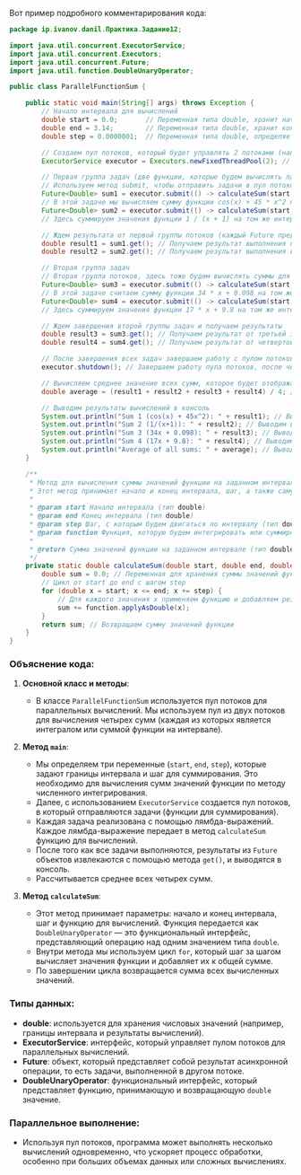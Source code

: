 Вот пример подробного комментарирования кода:

```java
package ip.ivanov.danil.Практика.Задание12;

import java.util.concurrent.ExecutorService;
import java.util.concurrent.Executors;
import java.util.concurrent.Future;
import java.util.function.DoubleUnaryOperator;

public class ParallelFunctionSum {

    public static void main(String[] args) throws Exception {
        // Начало интервала для вычислений
        double start = 0.0;       // Переменная типа double, хранит начало интервала (начало отрезка для интеграции или суммирования)
        double end = 3.14;        // Переменная типа double, хранит конец интервала (конец отрезка для интеграции или суммирования)
        double step = 0.0000001;  // Переменная типа double, определяет шаг, с которым будем двигаться по интервалу. Очень маленький шаг для точных вычислений

        // Создаем пул потоков, который будет управлять 2 потоками (например, 2 ядра процессора)
        ExecutorService executor = Executors.newFixedThreadPool(2); // Пул потоков с размером 2, что означает, что максимум будет работать 2 потока одновременно

        // Первая группа задач (две функции, которые будем вычислять параллельно)
        // Используем метод submit, чтобы отправить задачи в пул потоков
        Future<Double> sum1 = executor.submit(() -> calculateSum(start, end, step, x -> Math.cos(x) + 45 * x * x));
        // В этой задаче мы вычисляем сумму функции cos(x) + 45 * x^2 на интервале от start до end с шагом step
        Future<Double> sum2 = executor.submit(() -> calculateSum(start, end, step, x -> 1 / (x + 1)));
        // Здесь суммируем значения функции 1 / (x + 1) на том же интервале с тем же шагом

        // Ждем результата от первой группы потоков (каждый Future представляет собой задачу, выполняющуюся в другом потоке)
        double result1 = sum1.get(); // Получаем результат выполнения первой задачи (первую сумму)
        double result2 = sum2.get(); // Получаем результат выполнения второй задачи (вторую сумму)

        // Вторая группа задач
        // Вторая группа потоков, здесь тоже будем вычислять суммы для двух других функций
        Future<Double> sum3 = executor.submit(() -> calculateSum(start, end, step, x -> 34 * x + 0.098));
        // В этой задаче считаем сумму функции 34 * x + 0.098 на том же интервале
        Future<Double> sum4 = executor.submit(() -> calculateSum(start, end, step, x -> 17 * x + 9.8));
        // Здесь суммируем значения функции 17 * x + 9.8 на том же интервале

        // Ждем завершения второй группы задач и получаем результаты
        double result3 = sum3.get(); // Получаем результат от третьей задачи
        double result4 = sum4.get(); // Получаем результат от четвертой задачи

        // После завершения всех задач завершаем работу с пулом потоков
        executor.shutdown(); // Завершаем работу пула потоков, после чего нельзя будет отправлять новые задачи в этот пул

        // Вычисляем среднее значение всех сумм, которое будет отображать средний результат всех вычислений
        double average = (result1 + result2 + result3 + result4) / 4; // Считаем среднее арифметическое из всех 4-х сумм

        // Выводим результаты вычислений в консоль
        System.out.println("Sum 1 (cos(x) + 45x^2): " + result1); // Выводим первую сумму (результат для функции cos(x) + 45 * x^2)
        System.out.println("Sum 2 (1/(x+1)): " + result2); // Выводим вторую сумму (результат для функции 1 / (x + 1))
        System.out.println("Sum 3 (34x + 0.098): " + result3); // Выводим третью сумму (результат для функции 34 * x + 0.098)
        System.out.println("Sum 4 (17x + 9.8): " + result4); // Выводим четвертую сумму (результат для функции 17 * x + 9.8)
        System.out.println("Average of all sums: " + average); // Выводим среднее всех сумм
    }

    /**
     * Метод для вычисления суммы значений функции на заданном интервале.
     * Этот метод принимает начало и конец интервала, шаг, а также саму функцию для вычислений.
     * 
     * @param start Начало интервала (тип double)
     * @param end Конец интервала (тип double)
     * @param step Шаг, с которым будем двигаться по интервалу (тип double)
     * @param function Функция, которую будем интегрировать или суммировать (тип DoubleUnaryOperator)
     * 
     * @return Сумма значений функции на заданном интервале (тип double)
     */
    private static double calculateSum(double start, double end, double step, DoubleUnaryOperator function) {
        double sum = 0.0; // Переменная для хранения суммы значений функции
        // Цикл от start до end с шагом step
        for (double x = start; x <= end; x += step) {
            // Для каждого значения x применяем функцию и добавляем результат к общей сумме
            sum += function.applyAsDouble(x);
        }
        return sum; // Возвращаем сумму значений функции
    }
}
```

### Объяснение кода:

1. **Основной класс и методы**:
    - В классе `ParallelFunctionSum` используется пул потоков для параллельных вычислений. Мы используем пул из двух потоков для вычисления четырех сумм (каждая из которых является интегралом или суммой функции на интервале).

2. **Метод `main`**:
    - Мы определяем три переменные (`start`, `end`, `step`), которые задают границы интервала и шаг для суммирования. Это необходимо для вычисления сумм значений функции по методу численного интегрирования.
    - Далее, с использованием `ExecutorService` создается пул потоков, в который отправляются задачи (функции для суммирования).
    - Каждая задача реализована с помощью лямбда-выражений. Каждое лямбда-выражение передает в метод `calculateSum` функцию для вычислений.
    - После того как все задачи выполняются, результаты из `Future` объектов извлекаются с помощью метода `get()`, и выводятся в консоль.
    - Рассчитывается среднее всех четырех сумм.

3. **Метод `calculateSum`**:
    - Этот метод принимает параметры: начало и конец интервала, шаг и функцию для вычислений. Функция передается как `DoubleUnaryOperator` — это функциональный интерфейс, представляющий операцию над одним значением типа `double`.
    - Внутри метода мы используем цикл `for`, который шаг за шагом вычисляет значения функции и добавляет их к общей сумме.
    - По завершении цикла возвращается сумма всех вычисленных значений.

### Типы данных:
- **double**: используется для хранения числовых значений (например, границы интервала и результаты вычислений).
- **ExecutorService**: интерфейс, который управляет пулом потоков для параллельных вычислений.
- **Future**: объект, который представляет собой результат асинхронной операции, то есть задачи, выполненной в другом потоке.
- **DoubleUnaryOperator**: функциональный интерфейс, который представляет функцию, принимающую и возвращающую `double` значение.

### Параллельное выполнение:
- Используя пул потоков, программа может выполнять несколько вычислений одновременно, что ускоряет процесс обработки, особенно при больших объемах данных или сложных вычислениях.